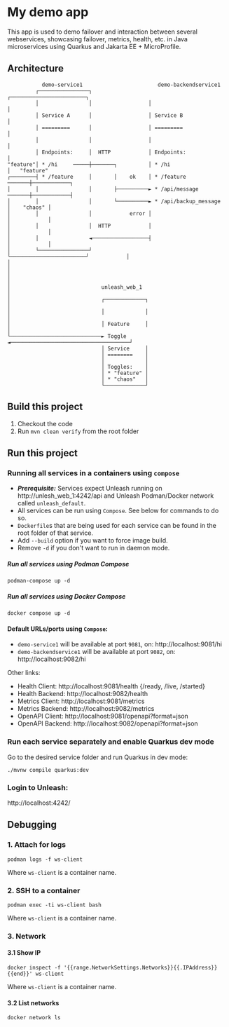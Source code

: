 # My demo app
This app is used to demo failover and interaction between several webservices, showcasing failover, metrics, health, etc. in Java microservices using Quarkus and Jakarta EE + MicroProfile.

## Architecture

```
           demo-service1                        demo-backendservice1
         ┌────────────────┐                  ┌────────────────────────┐
         │                │                  │                        │
         │ Service A      │                  │ Service B              │
         │ =========      │                  │ =========              │
         │                │                  │                        │
         │ Endpoints:     │  HTTP            │ Endpoints:             │
"feature"│ * /hi     ─────┼───────┐          │ * /hi                  │   "feature"
┌────────┤ * /feature     │       │    ok    │ * /feature      ───────┼────────────┐
│        │                │       ├──────────► * /api/message  ───────┼────────────┤
│        │                │       └──────────► * /api/backup_message  │    "chaos" │
│        │                │            error │                        │            │
│        │                │  HTTP            │                        │            │
│        │                ◄──────────────────┤                        │            │
│        └────────────────┘                  └────────────────────────┘            │
│                                                                                  │
│                                                                                  │
│                             unleash_web_1                                        │
│                             ┌─────────────┐                                      │
│                             │             │                                      │
│                             │ Feature     │                                      │
└─────────────────────────────► Toggle      ◄──────────────────────────────────────┘
                              │ Service     │
                              │ ========    │
                              │             │
                              │ Toggles:    │
                              │ * "feature" │
                              │ * "chaos"   │
                              └─────────────┘
```

## Build this project
1. Checkout the code
2. Run `mvn clean verify` from the root folder

## Run this project

### Running all services in a containers using `compose`
* _**Prerequisite:**_ Services expect Unleash running on http://unlesh_web_1:4242/api and Unleash Podman/Docker network called `unleash_default`.
* All services can be run using `Compose`. See below for commands to do so.
* `Dockerfile`s that are being used for each service can be found in the root folder of that service.
* Add `--build` option if you want to force image build.
* Remove `-d` if you don't want to run in daemon mode.

##### Run all services using Podman Compose
```shell script
podman-compose up -d 
```

##### Run all services using Docker Compose
```shell script
docker compose up -d 
```

#### Default URLs/ports using `Compose`:
* `demo-service1` will be available at port `9081`, on: http://localhost:9081/hi
* `demo-backendservice1` will be available at port `9082`, on: http://localhost:9082/hi

Other links:
* Health Client: http://localhost:9081/health {/ready, /live, /started}
* Health Backend: http://localhost:9082/health
* Metrics Client: http://localhost:9081/metrics
* Metrics Backend: http://localhost:9082/metrics
* OpenAPI Client: http://localhost:9081/openapi?format=json
* OpenAPI Backend: http://localhost:9082/openapi?format=json


### Run each service separately and enable Quarkus dev mode
Go to the desired service folder and run Quarkus in dev mode:
```shell script
./mvnw compile quarkus:dev
```

### Login to Unleash:
http://localhost:4242/


## Debugging
### 1. Attach for logs
```shell script
podman logs -f ws-client
```
Where `ws-client` is a container name.


### 2. SSH to a container
```shell script
podman exec -ti ws-client bash
```
Where `ws-client` is a container name.


### 3. Network
#### 3.1 Show IP 
```shell script
docker inspect -f '{{range.NetworkSettings.Networks}}{{.IPAddress}}{{end}}' ws-client
```
Where `ws-client` is a container name. 

#### 3.2 List networks
```shell script
docker network ls
```